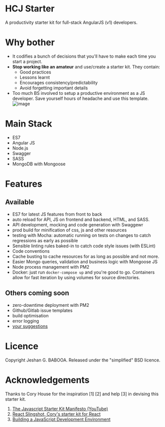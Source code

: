 # HCJ Starter
A productivity starter kit for full-stack AngularJS (v1) developers.

# Why bother

- It codifies a bunch of decisions that you'll have to make each time you start a project. 
- **Stop working like an amateur** and use/create a starter kit. They contain:
  - Good practices
  - Lessons learnt
  - Encourages consistency/predictability
  - Avoid forgetting important details
- Too much BS involved to setup a productive environment as a JS developer. Save yourself hours of headache and use this template. 
![image](https://github.com/jeshan/hcj-starter/raw/master/The%20Javascript%20Starter%20Kit%20Manifesto%20-%20YouTube%20-%20Google%20Chrome_420.png)

# Main Stack
- ES7
- Angular JS
- Node.js
- Swagger
- SASS
- MongoDB with Mongoose

# Features
## Available
- ES7 for latest JS features from front to back
- auto reload for API, JS on frontend and backend, HTML, and SASS.
- API development, mocking and code generation with Swaggewr
- prod build for minification of css, js and other resources
- testing with Mocha: automatic running on tests on changes to catch regressions as early as possible
- Sensible linting rules baked-in to catch code style issues (with ESLint)
- Code conventions
- Cache busting to cache resources for as long as possible and not more.
- Easier Mongo queries, validation and business logic with Mongoose JS
- Node process management with PM2
- Docker: just run `docker-compose up` and you're good  to go. Containers allow for fast iteration by using volumes for source directories.

## Others coming soon
- zero-downtime deployment with PM2
- Github/Gitlab issue templates
- build optimisation
- error logging
- [your suggestions](https://github.com/jeshan/hcj-starter/issues/new)


# Licence
Copyright Jeshan G. BABOOA. Released under the "simplified" BSD licence.

# Acknowledgements
Thanks to Cory House for the inspiration [1] [2] and help [3] in devising this starter kit.
1. [The Javascript Starter Kit Manifesto (YouTube)](https://www.youtube.com/watch?v=QGCWal_JWek)
2. [React Slingshot, Cory's starter kit for React](https://github.com/coryhouse/react-slingshot)
3. [Building a JavaScript Development Environment](https://www.pluralsight.com/courses/javascript-development-environment)
